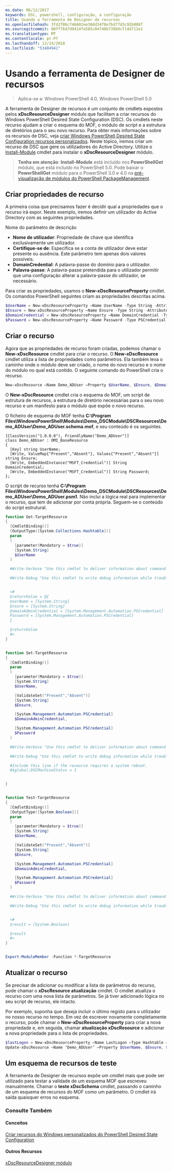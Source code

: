 ```yaml
---
ms.date: 06/12/2017
keywords: DSC, powershell, configuração, a configuração
title: Usando a ferramenta de Designer de recursos
ms.openlocfilehash: 3fd2f06cf46602ee30dd34f8e7bd77d3c92b808f
ms.sourcegitcommit: 00ff76d7d9414fe585c04740b739b9cf14d711e1
ms.translationtype: MT
ms.contentlocale: pt-PT
ms.lasthandoff: 12/14/2018
ms.locfileid: "53404941"
---
```

# <a name="using-the-resource-designer-tool"></a>Usando a ferramenta de Designer de recursos

> Aplica-se a: Windows PowerShell 4.0, Windows PowerShell 5.0

A ferramenta de Designer de recursos é um conjunto de cmdlets expostos pelos **xDscResourceDesigner** módulo que facilitam a criar recursos do Windows PowerShell Desired State Configuration (DSC). Os cmdlets neste recurso ajudam a criar o esquema do MOF, o módulo de script e a estrutura de diretórios para o seu novo recurso. Para obter mais informações sobre os recursos de DSC, veja [criar Windows PowerShell Desired State Configuration recursos personalizados](authoringResource.md).
Neste tópico, iremos criar um recurso de DSC que gere os utilizadores do Active Directory.
Utilize o [Install-Module](/powershell/module/PowershellGet/Install-Module) cmdlet para instalar o **xDscResourceDesigner** módulo.

>**Tenha em atenção**: **Install-Module** está incluído nos **PowerShellGet** módulo, que está incluído no PowerShell 5.0. Pode baixar o **PowerShellGet** módulo para o PowerShell 3.0 e 4.0 na [pré-visualização de módulos do PowerShell PackageManagement](https://www.microsoft.com/en-us/download/details.aspx?id=49186).

## <a name="creating-resource-properties"></a>Criar propriedades de recurso
A primeira coisa que precisamos fazer é decidir qual a propriedades que o recurso irá expor. Neste exemplo, iremos definir um utilizador do Active Directory com as seguintes propriedades.

Nome do parâmetro de descrição
* **Nome de utilizador**: Propriedade de chave que identifica exclusivamente um utilizador.
* **Certifique-se de**: Especifica se a conta de utilizador deve estar presente ou ausência. Este parâmetro tem apenas dois valores possíveis.
* **DomainCredential**: A palavra-passe do domínio para o utilizador.
* **Palavra-passe**: A palavra-passe pretendida para o utilizador permitir que uma configuração alterar a palavra-passe do utilizador, se necessário.

Para criar as propriedades, usamos o **New-xDscResourceProperty** cmdlet. Os comandos PowerShell seguintes criam as propriedades descritas acima.

```powershell
$UserName = New-xDscResourceProperty –Name UserName -Type String -Attribute Key
$Ensure = New-xDscResourceProperty –Name Ensure -Type String -Attribute Write –ValidateSet “Present”, “Absent”
$DomainCredential = New-xDscResourceProperty –Name DomainCredential -Type PSCredential -Attribute Write
$Password = New-xDscResourceProperty –Name Password -Type PSCredential -Attribute Write
```

## <a name="create-the-resource"></a>Criar o recurso

Agora que as propriedades de recurso foram criadas, podemos chamar o **New-xDscResource** cmdlet para criar o recurso. O **New-xDscResource** cmdlet utiliza a lista de propriedades como parâmetros. Ela também leva o caminho onde o módulo deve ser criado, o nome do novo recurso e o nome do módulo no qual está contido. O seguinte comando do PowerShell cria o recurso.

```powershell
New-xDscResource –Name Demo_ADUser –Property $UserName, $Ensure, $DomainCredential, $Password –Path ‘C:\Program Files\WindowsPowerShell\Modules’ –ModuleName Demo_DSCModule
```

O **New-xDscResource** cmdlet cria o esquema do MOF, um script de estrutura de recursos, a estrutura de diretório necessárias para o seu novo recurso e um manifesto para o módulo que expõe o novo recurso.

O ficheiro de esquema do MOF tenha **C:\Program Files\WindowsPowerShell\Modules\Demo_DSCModule\DSCResources\Demo_ADUser\Demo_ADUser.schema.mof**, e seu conteúdo é os seguintes.

```
[ClassVersion("1.0.0.0"), FriendlyName("Demo_ADUser")]
class Demo_ADUser : OMI_BaseResource
{
  [Key] string UserName;
  [Write, ValueMap{"Present","Absent"}, Values{"Present","Absent"}] string Ensure;
  [Write, EmbeddedInstance("MSFT_Credential")] String DomainCredential;
  [Write, EmbeddedInstance("MSFT_Credential")] String Password;
};
```

O script de recurso tenha **C:\Program Files\WindowsPowerShell\Modules\Demo_DSCModule\DSCResources\Demo_ADUser\Demo_ADUser.psm1**. Não inclui a lógica real para implementar o recurso, que tem de adicionar por conta própria. Seguem-se o conteúdo do script estrutural.

```powershell
function Get-TargetResource
{
  [CmdletBinding()]
  [OutputType([System.Collections.Hashtable])]
  param
  (
    [parameter(Mandatory = $true)]
    [System.String]
    $UserName
  )

  #Write-Verbose "Use this cmdlet to deliver information about command processing."

  #Write-Debug "Use this cmdlet to write debug information while troubleshooting."


  <#
  $returnValue = @{
  UserName = [System.String]
  Ensure = [System.String]
  DomainAdminCredential = [System.Management.Automation.PSCredential]
  Password = [System.Management.Automation.PSCredential]
  }

  $returnValue
  #>
}


function Set-TargetResource
{
  [CmdletBinding()]
  param
  (
    [parameter(Mandatory = $true)]
    [System.String]
    $UserName,

    [ValidateSet("Present","Absent")]
    [System.String]
    $Ensure,

    [System.Management.Automation.PSCredential]
    $DomainAdminCredential,

    [System.Management.Automation.PSCredential]
    $Password
  )

  #Write-Verbose "Use this cmdlet to deliver information about command processing."

  #Write-Debug "Use this cmdlet to write debug information while troubleshooting."

  #Include this line if the resource requires a system reboot.
  #$global:DSCMachineStatus = 1


}


function Test-TargetResource
{
  [CmdletBinding()]
  [OutputType([System.Boolean])]
  param
  (
    [parameter(Mandatory = $true)]
    [System.String]
    $UserName,

    [ValidateSet("Present","Absent")]
    [System.String]
    $Ensure,

    [System.Management.Automation.PSCredential]
    $DomainAdminCredential,

    [System.Management.Automation.PSCredential]
    $Password
  )

  #Write-Verbose "Use this cmdlet to deliver information about command processing."

  #Write-Debug "Use this cmdlet to write debug information while troubleshooting."


  <#
  $result = [System.Boolean]

  $result
  #>
}


Export-ModuleMember -Function *-TargetResource
```

## <a name="updating-the-resource"></a>Atualizar o recurso

Se precisar de adicionar ou modificar a lista de parâmetros do recurso, pode chamar o **xDscResource atualização** cmdlet. O cmdlet atualiza o recurso com uma nova lista de parâmetros. Se já tiver adicionado lógica no seu script de recurso, ele intacto.

Por exemplo, suponha que deseja incluir o último registo para o utilizador no nosso recurso no tempo. Em vez de escrever novamente completamente o recurso, pode chamar o **New-xDscResourceProperty** para criar a nova propriedade e, em seguida, chamar **atualização xDscResource** e adicionar a nova propriedade para o lista de propriedades.

```powershell
$lastLogon = New-xDscResourceProperty –Name LastLogon –Type Hashtable –Attribute Write –Description “For mapping users to their last log on time”
Update-xDscResource –Name ‘Demo_ADUser’ –Property $UserName, $Ensure, $DomainCredential, $Password, $lastLogon -Force
```

## <a name="testing-a-resource-schema"></a>Um esquema de recursos de teste

A ferramenta de Designer de recursos expõe um cmdlet mais que pode ser utilizado para testar a validade de um esquema MOF que escreveu manualmente. Chamar o **teste xDscSchema** cmdlet, passando o caminho de um esquema de recursos do MOF como um parâmetro. O cmdlet irá saída quaisquer erros no esquema.

### <a name="see-also"></a>Consulte Também

#### <a name="concepts"></a>Conceitos
[Criar recursos do Windows personalizados do PowerShell Desired State Configuration](authoringResource.md)

#### <a name="other-resources"></a>Outros Recursos
[xDscResourceDesigner módulo](https://www.powershellgallery.com/packages/xDscResourceDesigner/1.12.0.0)
